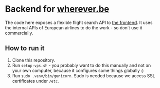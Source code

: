 # Backend for [wherever.be](https://wherever.be)

The code here exposes a flexible flight search API to [the frontend](https://github.com/wherever-be/frontend/). It uses the internal APIs of European airlines to do the work - so don't use it commercially.

## How to run it

1. Clone this repository.
2. Run `setup-vps.sh` - you probably want to do this manually and not on your own computer, because it configures some things globally :)
3. Run `sudo .venv/bin/gunicorn`. Sudo is needed because we access SSL certificates under `/etc`.
